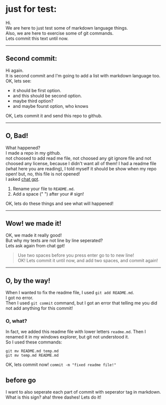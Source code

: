 # just for test:
Hi.  
We are here to just test some of markdown language things.  
Also, we are here to exercise some of git commands.  
Lets commit this text until now.  

---

## Second commit:
Hi again.  
It is second commit and I'm going to add a list with markdown language too.  
OK, lets see:  
- it should be first option.
- and this should be second option.
- maybe third option?
- and maybe fourst option, who knows

OK, Lets commit it and send this repo to github.

---

## O, Bad!
What happened?  
I made a repo in my github.  
not choosed to add read me file, not choosed any git ignore file and not choosed any license, because I didn't want all of them! I had a readme file (what here you are reading), I told myself it should be show when my repo open! but, no, this file is not opened!  
I asked [chat gpt](https://chatgpt.com).
1. Rename your file to `README.md`.
2. Add a space (" ") after your # sign!

OK, lets do these things and see what will happened!

---

## Wow! we made it!
OK, we made it really good!  
But why my texts are not line by line seperated?  
Lets ask again from chat gpt!  
> Use two spaces before you press enter go to to new line!  
OK! Lets commit it until now, and add two spaces, and commit again!

---

## O, by the way!
When I wanted to fix the readme file, I used `git add README.md`.  
I got no error.  
Then I used `git commit` command, but I got an error that telling me you did not add anything for this commit!  
### O, what?  
In fact, we added this readme file with lower letters `readme.md`. Then I renamed it in my windows explorer, but git not understood it.  
So I used these commands:
```git
git mv README.md temp.md
git mv temp.md README.md
```
OK, lets commit now!
`commit -m "fixed readme file!"`
## before go
I want to also seperate each part of commit with seperator tag in markdown. What is this sign? aha! three dashes! Lets do it!